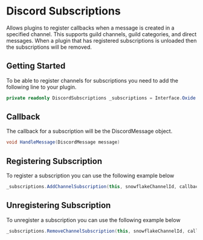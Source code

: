 # Discord Subscriptions

Allows plugins to register callbacks when a message is created in a specified channel.
This supports guild channels, guild categories, and direct messages.
When a plugin that has registered subscriptions is unloaded then the subscriptions will be removed.

## Getting Started

To be able to register channels for subscriptions you need to add the following line to your plugin.

```c#
private readonly DiscordSubscriptions _subscriptions = Interface.Oxide.GetLibrary<DiscordSubscriptions>();
```

## Callback

The callback for a subscription will be the DiscordMessage object.

```c#
void HandleMessage(DiscordMessage message)
```

## Registering Subscription

To register a subscription you can use the following example below

```c#
_subscriptions.AddChannelSubscription(this, snowflakeChannelId, callbackMethod);
```

## Unregistering Subscription

To unregister a subscription you can use the following example below

```c#
_subscriptions.RemoveChannelSubscription(this, snowflakeChannelId, callbackMethod);
```